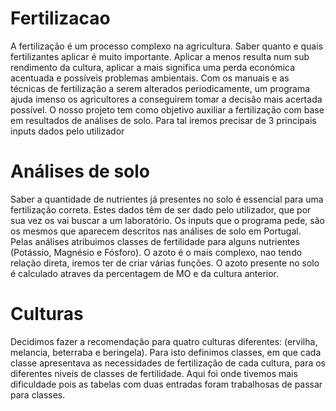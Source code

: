 # Fertilizacao

  A fertilização é um processo complexo na agricultura. Saber quanto e quais fertilizantes aplicar é muito importante. Aplicar a menos resulta num sub rendimento da cultura, aplicar a mais significa uma perda económica acentuada e possíveis problemas ambientais. Com os manuais e as técnicas de fertilização a serem alterados periodicamente, um programa ajuda imenso os agricultores a conseguirem tomar a decisão mais acertada possível.
O nosso projeto tem como objetivo auxiliar a fertilização com base em resultados de análises de solo. Para tal iremos precisar de 3 principais inputs dados pelo utilizador


# Análises de solo

  Saber a quantidade de nutrientes já presentes no solo é essencial para uma fertilização correta. Estes dados têm de ser dado pelo utilizador, que por sua vez os vai buscar a um laboratório. Os inputs que o programa pede, são os mesmos que aparecem descritos nas análises de solo em Portugal. Pelas análises atribuimos classes de fertilidade para alguns nutrientes (Potássio, Magnésio e Fósforo). O azoto é o mais complexo, nao tendo relação direta, iremos ter de criar várias funções. O azoto presente no solo é calculado atraves da percentagem de MO e da cultura anterior.


# Culturas
  Decidimos fazer a recomendação para quatro culturas diferentes: (ervilha, melancia, beterraba e beringela). Para isto definimos classes, em que cada classe apresentava as necessidades de fertilização de cada cultura, para os diferentes niveis de classes de fertilidade. Aqui foi onde tivemos mais dificuldade pois as tabelas com duas entradas foram trabalhosas de passar para classes.

